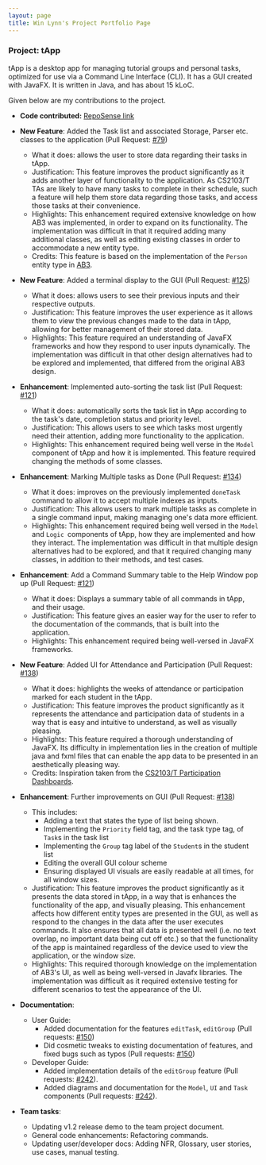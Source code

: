 ```yaml
---
layout: page
title: Win Lynn's Project Portfolio Page
---
```


### Project: tApp

tApp is a desktop app for managing tutorial groups and personal tasks, optimized for use via a Command Line Interface (CLI). It has a GUI created with JavaFX. It is written in Java, and has about 15 kLoC.

Given below are my contributions to the project.

* **Code contributed:** [RepoSense link](https://nus-cs2103-ay2122s1.github.io/tp-dashboard/?search=weenleen)


* **New Feature**: Added the Task list and associated Storage, Parser etc. classes to the application (Pull Request: [\#79](https://github.com/AY2122S1-CS2103-W14-4/tp/pull/79))
    * What it does: allows the user to store data regarding their tasks in tApp.
    * Justification: This feature improves the product significantly as it adds another layer of functionality to the application. As CS2103/T TAs are likely to have many tasks to complete in their schedule, such a feature will help them store data regarding those tasks, and access those tasks at their convenience.
    * Highlights: This enhancement required extensive knowledge on how AB3 was implemented, in order to expand on its functionality. The implementation was difficult in that it required adding many additional classes, as well as editing existing classes in order to accommodate a new entity type.
    * Credits: This feature is based on the implementation of the `Person` entity type in [AB3](https://se-education.org/addressbook-level3/DeveloperGuide.html).


* **New Feature**: Added a terminal display to the GUI (Pull Request: [\#125](https://github.com/AY2122S1-CS2103-W14-4/tp/pull/125))
    * What it does: allows users to see their previous inputs and their respective outputs.
    * Justification: This feature improves the user experience as it allows them to view the previous changes made to the data in tApp, allowing for better management of their stored data.
    * Highlights: This feature required an understanding of JavaFX frameworks and how they respond to user inputs dynamically. The implementation was difficult in that other design alternatives had to be explored and implemented, that differed from the original AB3 design.


* **Enhancement**: Implemented auto-sorting the task list (Pull Request: [\#121](https://github.com/AY2122S1-CS2103-W14-4/tp/pull/121))
    * What it does: automatically sorts the task list in tApp according to the task's date, completion status and priority level.
    * Justification: This allows users to see which tasks most urgently need their attention, adding more functionality to the application.
    * Highlights: This enhancement required being well verse in the `Model` component of tApp and how it is implemented. This feature required changing the methods of some classes.


* **Enhancement**: Marking Multiple tasks as Done (Pull Request: [\#134](https://github.com/AY2122S1-CS2103-W14-4/tp/pull/134))
    * What it does: improves on the previously implemented `doneTask` command to allow it to accept multiple indexes as inputs.
    * Justification: This allows users to mark multiple tasks as complete in a single command input, making managing one's data more efficient.
    * Highlights: This enhancement required being well versed in the `Model` and `Logic `components of tApp, how they are implemented and how they interact. The implementation was difficult in that multiple design alternatives had to be explored, and that it required changing many classes, in addition to their methods, and test cases.


* **Enhancement**: Add a Command Summary table to the Help Window pop up (Pull Request: [\#121](https://github.com/AY2122S1-CS2103-W14-4/tp/pull/121))
  * What it does: Displays a summary table of all commands in tApp, and their usage.
  * Justification: This feature gives an easier way for the user to refer to the documentation of the commands, that is built into the application.
  * Highlights: This enhancement required being well-versed in JavaFX frameworks.


* **New Feature**: Added UI for Attendance and Participation (Pull Request: [\#138](https://github.com/AY2122S1-CS2103-W14-4/tp/pull/138))
    * What it does: highlights the weeks of attendance or participation marked for each student in the tApp.
    * Justification: This feature improves the product significantly as it represents the attendance and participation data of students in a way that is easy and intuitive to understand, as well as visually pleasing.
    * Highlights: This feature required a thorough understanding of JavaFX. Its difficulty in implementation lies in the creation of multiple java and fxml files that can enable the app data to be presented in an aesthetically pleasing way.
    * Credits: Inspiration taken from the [CS2103/T Participation Dashboards](https://nus-cs2103-ay2122s1.github.io/dashboards/contents/participation.html).


* **Enhancement**: Further improvements on GUI (Pull Request: [\#138](https://github.com/AY2122S1-CS2103-W14-4/tp/pull/138))
    * This includes: 
        * Adding a text that states the type of list being shown.
        * Implementing the `Priority` field tag, and the task type tag, of `Task`s in the task list
        * Implementing the `Group` tag label of the `Student`s in the student list
        * Editing the overall GUI colour scheme
        * Ensuring displayed UI visuals are easily readable at all times, for all window sizes.
    * Justification: This feature improves the product significantly as it presents the data stored in tApp, in a way that is enhances the functionality of the app, and visually pleasing. This enhancement affects how different entity types are presented in the GUI, as well as respond to the changes in the data after the user executes commands. It also ensures that all data is presented well (i.e. no text overlap, no important data being cut off etc.) so that the functionality of the app is maintained regardless of the device used to view the application, or the window size.
    * Highlights: This required thorough knowledge on the implementation of AB3's UI, as well as being well-versed in Javafx libraries. The implementation was difficult as it required extensive testing for different scenarios to test the appearance of the UI.


* **Documentation**:
    * User Guide:
        * Added documentation for the features `editTask`, `editGroup` (Pull requests: [\#150](https://github.com/AY2122S1-CS2103-W14-4/tp/pull/150/files))
        * Did cosmetic tweaks to existing documentation of features, and fixed bugs such as typos (Pull requests: [\#150](https://github.com/AY2122S1-CS2103-W14-4/tp/pull/150/files))
    * Developer Guide:
        * Added implementation details of the `editGroup` feature (Pull requests: [\#242](https://github.com/AY2122S1-CS2103-W14-4/tp/pull/242)).
        * Added diagrams and documentation for the `Model`, `UI` and `Task` components (Pull requests: [\#242](https://github.com/AY2122S1-CS2103-W14-4/tp/pull/242)).


* **Team tasks**:
  * Updating v1.2 release demo to the team project document.
  * General code enhancements: Refactoring commands.
  * Updating user/developer docs: Adding NFR, Glossary, user stories, use cases, manual testing.
